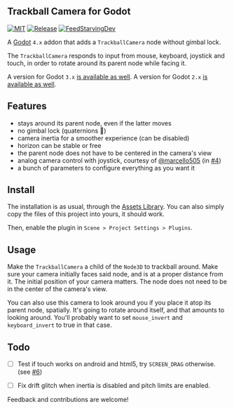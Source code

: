 
Trackball Camera for Godot
--------------------------

[![MIT](https://img.shields.io/github/license/Goutte/godot-trackball-camera.svg?style=for-the-badge)](https://github.com/Goutte/godot-trackball-camera)
[![Release](https://img.shields.io/github/release/Goutte/godot-trackball-camera.svg?style=for-the-badge)](https://github.com/Goutte/godot-trackball-camera/releases)
[![FeedStarvingDev](https://img.shields.io/liberapay/patrons/Goutte.svg?style=for-the-badge&logo=liberapay)](https://liberapay.com/Goutte/)

A [Godot](https://godotengine.org/) `4.x` addon that adds a `TrackballCamera` node without gimbal lock.

The `TrackballCamera` responds to input from mouse, keyboard, joystick and touch, in order to rotate around its parent node while facing it.

A version for Godot `3.x` [is available as well](https://github.com/Goutte/godot-trackball-camera/releases/tag/v6.0).
A version for Godot `2.x` [is available as well](https://github.com/Goutte/godot-trackball-camera/releases/tag/v1.0).


Features
--------

- stays around its parent node, even if the latter moves
- no gimbal lock (quaternions 🌟)
- camera inertia for a smoother experience (can be disabled)
- horizon can be stable or free
- the parent node does not have to be centered in the camera's view
- analog camera control with joystick, courtesy of [@marcello505](https://github.com/marcello505) (in [#4](https://github.com/Goutte/godot-trackball-camera/pull/4))
- a bunch of parameters to configure everything as you want it


Install
-------

The installation is as usual, through the [Assets Library](https://godotengine.org/asset-library/asset?user=Goutte).
You can also simply copy the files of this project into yours, it should work.

Then, enable the plugin in `Scene > Project Settings > Plugins`.


Usage
-----

Make the `TrackballCamera` a child of the `Node3D` to trackball around.
Make sure your camera initially faces said node, and is at a proper distance from it.
The initial position of your camera matters. The node does not need to be in the center of the camera's view.

You can also use this camera to look around you if you place it atop its parent node, spatially.
It's going to rotate around itself, and that amounts to looking around.
You'll probably want to set `mouse_invert` and `keyboard_invert` to true in that case.


Todo
----

- [ ] Test if touch works on android and html5, try `SCREEN_DRAG` otherwise. (see [#6](https://github.com/Goutte/godot-trackball-camera/issues/6))
- [ ] Fix drift glitch when inertia is disabled and pitch limits are enabled.


Feedback and contributions are welcome!


